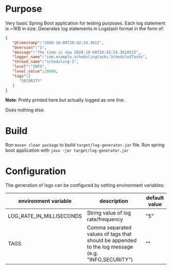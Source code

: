 # Purpose
Very basic Spring Boot application for testing purposes. Each log statement is ~1KB in size. Generates log statements in Logstash format in the form of:
```json
{
   "@timestamp":"2020-10-08T20:42:24.361Z",
   "@version":"1",
   "message":"The time is now 2020-10-08T20:42:24.361052Z",
   "logger_name":"com.example.schedulingtasks.ScheduledTasks",
   "thread_name":"scheduling-1",
   "level":"INFO",
   "level_value":20000,
   "tags":[
      "SECURITY"
   ]
}
``` 
**Note**: Pretty printed here but actually logged as one line.

Does nothing else.

# Build
Run `maven clean package` to build `target/log-generator.jar` file. Run spring boot application with `java -jar target/log-generator.jar`

# Configuration
The generation of logs can be configured by setting environment variables:

| environment variable     | description                                                                       | default value |
|--------------------------|-----------------------------------------------------------------------------------|---------------|
| LOG_RATE_IN_MILLISECONDS | String value of log rate/frequency                                                | "5"        |
| TAGS   | Comma separated values of tags that should be appended to the log message (e.g. "INFO,SECURITY")        | ""        |
